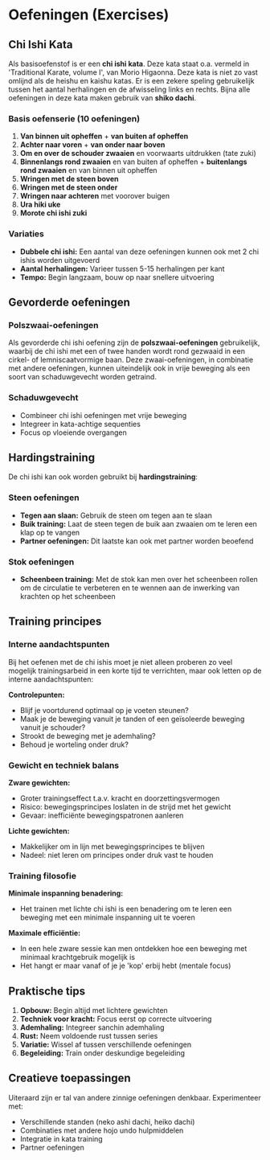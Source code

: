 # Oefeningen (Exercises)

## Chi Ishi Kata

Als basisoefenstof is er een **chi ishi kata**. Deze kata staat o.a. vermeld in 'Traditional Karate, volume I', van Morio Higaonna. Deze kata is niet zo vast omlijnd als de heishu en kaishu katas. Er is een zekere speling gebruikelijk tussen het aantal herhalingen en de afwisseling links en rechts. Bijna alle oefeningen in deze kata maken gebruik van **shiko dachi**.

### Basis oefenserie (10 oefeningen)

1. **Van binnen uit opheffen** + **van buiten af opheffen**
2. **Achter naar voren** + **van onder naar boven**
3. **Om en over de schouder zwaaien** en voorwaarts uitdrukken (tate zuki)
4. **Binnenlangs rond zwaaien** en van buiten af opheffen + **buitenlangs rond zwaaien** en van binnen uit opheffen
5. **Wringen met de steen boven**
6. **Wringen met de steen onder**
7. **Wringen naar achteren** met voorover buigen
8. **Ura hiki uke**
9. **Morote chi ishi zuki**

### Variaties

- **Dubbele chi ishi:** Een aantal van deze oefeningen kunnen ook met 2 chi ishis worden uitgevoerd
- **Aantal herhalingen:** Varieer tussen 5-15 herhalingen per kant
- **Tempo:** Begin langzaam, bouw op naar snellere uitvoering

## Gevorderde oefeningen

### Polszwaai-oefeningen
Als gevorderde chi ishi oefening zijn de **polszwaai-oefeningen** gebruikelijk, waarbij de chi ishi met een of twee handen wordt rond gezwaaid in een cirkel- of lemniscaatvormige baan. Deze zwaai-oefeningen, in combinatie met andere oefeningen, kunnen uiteindelijk ook in vrije beweging als een soort van schaduwgevecht worden getraind.

### Schaduwgevecht
- Combineer chi ishi oefeningen met vrije beweging
- Integreer in kata-achtige sequenties
- Focus op vloeiende overgangen

## Hardingstraining

De chi ishi kan ook worden gebruikt bij **hardingstraining**:

### Steen oefeningen
- **Tegen aan slaan:** Gebruik de steen om tegen aan te slaan
- **Buik training:** Laat de steen tegen de buik aan zwaaien om te leren een klap op te vangen
- **Partner oefeningen:** Dit laatste kan ook met partner worden beoefend

### Stok oefeningen
- **Scheenbeen training:** Met de stok kan men over het scheenbeen rollen om de circulatie te verbeteren en te wennen aan de inwerking van krachten op het scheenbeen

## Training principes

### Interne aandachtspunten
Bij het oefenen met de chi ishis moet je niet alleen proberen zo veel mogelijk trainingsarbeid in een korte tijd te verrichten, maar ook letten op de interne aandachtspunten:

**Controlepunten:**
- Blijf je voortdurend optimaal op je voeten steunen?
- Maak je de beweging vanuit je tanden of een geïsoleerde beweging vanuit je schouder?
- Strookt de beweging met je ademhaling?
- Behoud je worteling onder druk?

### Gewicht en techniek balans

**Zware gewichten:**
- Groter trainingseffect t.a.v. kracht en doorzettingsvermogen
- Risico: bewegingsprincipes loslaten in de strijd met het gewicht
- Gevaar: inefficiënte bewegingspatronen aanleren

**Lichte gewichten:**
- Makkelijker om in lijn met bewegingsprincipes te blijven
- Nadeel: niet leren om principes onder druk vast te houden

### Training filosofie

**Minimale inspanning benadering:**
- Het trainen met lichte chi ishi is een benadering om te leren een beweging met een minimale inspanning uit te voeren

**Maximale efficiëntie:**
- In een hele zware sessie kan men ontdekken hoe een beweging met minimaal krachtgebruik mogelijk is
- Het hangt er maar vanaf of je je 'kop' erbij hebt (mentale focus)

## Praktische tips

1. **Opbouw:** Begin altijd met lichtere gewichten
2. **Techniek voor kracht:** Focus eerst op correcte uitvoering
3. **Ademhaling:** Integreer sanchin ademhaling
4. **Rust:** Neem voldoende rust tussen series
5. **Variatie:** Wissel af tussen verschillende oefeningen
6. **Begeleiding:** Train onder deskundige begeleiding

## Creatieve toepassingen

Uiteraard zijn er tal van andere zinnige oefeningen denkbaar. Experimenteer met:
- Verschillende standen (neko ashi dachi, heiko dachi)
- Combinaties met andere hojo undo hulpmiddelen
- Integratie in kata training
- Partner oefeningen 